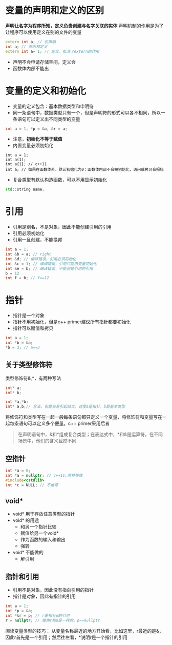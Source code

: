 # 变量的声明和定义的区别
**声明让名字为程序所知，定义负责创建与名字关联的实体**
声明机制的作用是为了让程序可以使用定义在别的文件的变量
```c++
extern int a; // 仅声明
int a; // 声明和定义
extern int a= 1; // 定义，抵消了extern的作用
```
- 声明不会申请存储空间，定义会
- 函数体内部不能出
# 变量的定义和初始化
- 变量的定义包含：基本数据类型和申明符
- 同一条语句中，数据类型只有一个，但是声明符的形式可以各不相同，所以一条语句可以定义出不同类型的变量
```c++
int a = 1, *p = &a, &r = a;
```
- 注意，**初始化不等于赋值**
- 内置变量必须初始化
```
int a = 1;
int a(1);
int a{1}; // c++11
int a; // 如果在函数体外，默认初始化为0；函数体内部不会被初始化，访问或拷贝会报错
```
- 复合类型有默认构造函数，可以不用显示初始化
```c++
std::string name;
```
# 引用
- 引用是别名，不是对象，因此不能创建引用的引用
- 引用必须初始化
- 引用一旦创建，不能换邦
```c++
int a = 1;
int &b = a; // right
int &d; // 编译错误，引用必须初始化
int &c = 1; // 编译错误，引用只能用变量初始化
int &e = b; // 编译错误，不能创建引用的引用
b = 12
int f = b; // f==12 
```
# 指针
- 指针是一个对象
- 指针不用初始化，但是c++ primer建议所有指针都要初始化
- 指针可以赋值和拷贝
```c++
int a = 1;
int *b = &a;
*b = 3; // a==3
```
## 关于类型修饰符
类型修饰符&,\*，有两种写法
```c++
int* a;
int* b;

int *a,*b; 
int* a,b;// 合法，但是容易引起歧义。这里a是指针，b是基本类型
```
将修饰符和类型写在一起一般每条语句都只定义一个变量，将修饰符和变量写在一起每条语句可以定义多个便量。c++ primer采用后者
> 在声明语句中，&和\*组成复合类型；在表达式中，\*和&是运算符。在不同场景中，他们的含义截然不同

## 空指针
```c++
int *a = 0;
int *a = nullptr; // c++11,两种等效
#include<cstdlib>
int *c = NULL; // 不推荐
```
## void*
- void* 用于存放任意类型的指针
- void* 的用途
  - 和另一个指针比较
  - 赋值给另一个void*
  - 作为函数的输入和输出
  - 强转
- void* 不能做的
  - 解引用

## 指针和引用
- 引用不是对象，因此没有指向引用的指针
- 指针是对象，因此有指针的引用
```c++
int a = 1;
int *p = &a;
int *&r = p; // r是指针p的引用
r = nullptr; // 使用r和p是一样的，p==nullptr
```
阅读变量类型的技巧： 从变量名称最近的地方开始看，比如这里，r最近的是&，因此r首先是一个引用；然后往左看，\*说明r是一个指针的引用